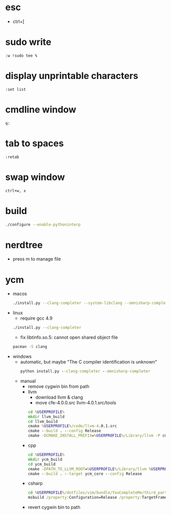 # esc
* ctrl+[

# sudo write
```
:w !sudo tee %
```

# display unprintable characters
```
:set list
```

# cmdline window
```
q:
```

# tab to spaces
```
:retab
```

# swap window
```
ctrl+w, x
```

# build
```sh
./configure --enable-pythoninterp
```

# nerdtree
* press m to manage file
 
# ycm
* macos
    ```sh
    ./install.py --clang-completer --system-libclang --omnisharp-completer
    ```
* linux
    * require gcc 4.9
    ```sh
    ./install.py --clang-completer
    ```
    * fix libtinfo.so.5: cannot open shared object file
    ```sh
    pacman -S clang
    ```
* windows
    * automatic, but maybe "The C compiler identification is unknown"
        ```bat
        python install.py --clang-completer --omnisharp-completer
        ```
    * manual
        * remove cygwin bin from path
        * llvm
            * download llvm & clang
            * move cfe-4.0.0.src llvm-4.0.1.src/tools
            ```bat
            cd %USERPROFILE%
            mkdir llvm_build
            cd llvm_build
            cmake %USERPROFILE%/code/llvm-4.0.1.src
            cmake --build . --config Release
            cmake -DCMAKE_INSTALL_PREFIX=%USERPROFILE%/Library/llvm -P cmake_install.cmake
            ```
        * cpp
            ```bat
            cd %USERPROFILE%
            mkdir ycm_build
            cd ycm_build
            cmake -DPATH_TO_LLVM_ROOT=%USERPROFILE%/Library/llvm %USERPROFILE%/dotfiles/vim/bundle/YouCompleteMe/third_party/ycmd/cpp
            cmake --build . --target ycm_core --config Release
            ```
        * csharp
            ```bat
            cd %USERPROFILE%/dotfiles/vim/bundle/YouCompleteMe/third_party/ycmd/third_party/OmniSharpServer
            msbuild /property:Configuration=Release /property:TargetFrameworkVersion=v4.5
            ```
        * revert cygwin bin to path
